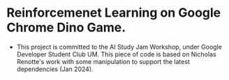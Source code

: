
# Reinforcemenet Learning on Google Chrome Dino Game.

* This project is committed to the AI Study Jam Workshop, under Google Developer Student Club UM. This piece of code is based on Nicholas Renotte's work with some manipulation to support the latest dependencies (Jan 2024). 
